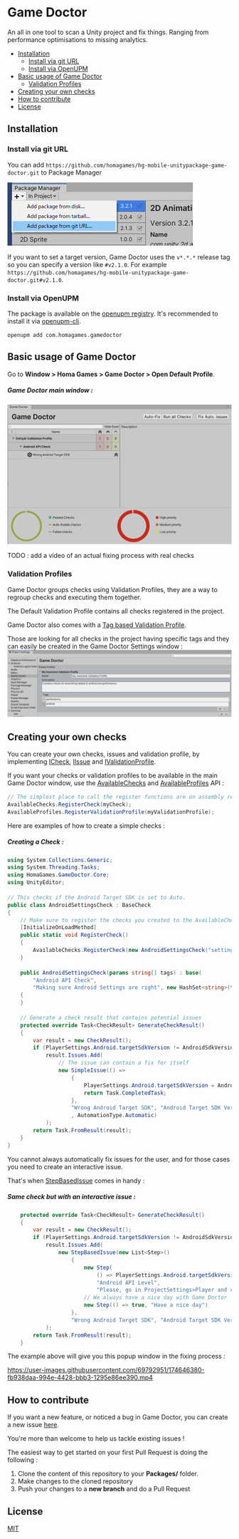Game Doctor
==================================

An all in one tool to scan a Unity project and fix things. Ranging from performance optimisations to missing analytics.

  * [Installation](#installation)
    + [Install via git URL](#install-via-git-url)
    + [Install via OpenUPM](#install-via-openupm)
  * [Basic usage of Game Doctor](#basic-usage-of-game-doctor)
    + [Validation Profiles](#validation-profiles)
  * [Creating your own checks](#creating-your-own-checks)
  * [How to contribute](#how-to-contribute)
  * [License](#license)


## Installation
### Install via git URL

You can add `https://github.com/homagames/hg-mobile-unitypackage-game-doctor.git` to Package Manager

![image](Documentation~/install.png)


If you want to set a target version, Game Doctor uses the `v*.*.*` release tag so you can specify a version like `#v2.1.0`. For example `https://github.com/homagames/hg-mobile-unitypackage-game-doctor.git#v2.1.0`.

### Install via OpenUPM

The package is available on the [openupm registry](https://openupm.com). It's recommended to install it via [openupm-cli](https://github.com/openupm/openupm-cli).

```
openupm add com.homagames.gamedoctor
```

## Basic usage of Game Doctor
Go to **Window > Homa Games > Game Doctor > Open Default Profile**.
##### Game Doctor main window : 
![](Documentation~/main-window.png)

TODO : add a video of an actual fixing process with real checks

### Validation Profiles
Game Doctor groups checks using Validation Profiles, they are a way to regroup checks and executing them together.

The Default Validation Profile contains all checks registered in the project. 

Game Doctor also comes with a [Tag based Validation Profile](Editor/Core/Implementation/TagBasedValidationProfile.cs).

Those are looking for all checks in the project having specific tags and they can easily be created in the Game Doctor Settings window :
![](Documentation~/settings.png)


## Creating your own checks
You can create your own checks, issues and validation profile, by implementing [ICheck](Editor/Core/Model/ICheck.cs), [IIssue](Editor/Core/Model/IIssue.cs) and [IValidationProfile](Editor/Core/Model/IValidationProfile.cs).

If you want your checks or validation profiles to be available in the main Game Doctor window, use the [AvailableChecks](Editor/Core/Utilities/AvailableChecks.cs) and [AvailableProfiles](Editor/Core/Utilities/AvailableProfiles.cs) API :
```csharp
// The simplest place to call the register functions are on assembly reload using [InitializeOnLoadMethod]
AvailableChecks.RegisterCheck(myCheck);
AvailableProfiles.RegisterValidationProfile(myValidationProfile);
```

Here are examples of how to create a simple checks :
##### Creating a Check : 
```csharp
using System.Collections.Generic;
using System.Threading.Tasks;
using HomaGames.GameDoctor.Core;
using UnityEditor;

// This checks if the Android Target SDK is set to Auto.
public class AndroidSettingsCheck : BaseCheck
{
    // Make sure to register the checks you created to the AvailableChecks API
    [InitializeOnLoadMethod]
    public static void RegisterCheck()
    {
        AvailableChecks.RegisterCheck(new AndroidSettingsCheck("settings"));
    }

    public AndroidSettingsCheck(params string[] tags) : base(
        "Android API Check",
        "Making sure Android Settings are right", new HashSet<string>(tags))
    {
    }

    // Generate a check result that contains potential issues
    protected override Task<CheckResult> GenerateCheckResult()
    {
        var result = new CheckResult();
        if (PlayerSettings.Android.targetSdkVersion != AndroidSdkVersions.AndroidApiLevelAuto)
            result.Issues.Add(
                // The issue can contain a fix for itself
                new SimpleIssue(() =>
                    {
                        PlayerSettings.Android.targetSdkVersion = AndroidSdkVersions.AndroidApiLevelAuto;
                        return Task.CompletedTask;
                    },
                    "Wrong Android Target SDK", "Android Target SDK Version not set to Automatic."
                    , AutomationType.Automatic)
            );
        return Task.FromResult(result);
    }
}
```

You cannot always automatically fix issues for the user, and for those cases you need to create an interactive issue.

That's when [StepBasedIssue](Editor/Core/Implementation/StepBasedIssue.cs) comes in handy :

##### Same check but with an interactive issue :
```csharp
    protected override Task<CheckResult> GenerateCheckResult()
    {
        var result = new CheckResult();
        if (PlayerSettings.Android.targetSdkVersion != AndroidSdkVersions.AndroidApiLevelAuto)
            result.Issues.Add(
                new StepBasedIssue(new List<Step>()
                    {
                        new Step(
                            () => PlayerSettings.Android.targetSdkVersion == AndroidSdkVersions.AndroidApiLevelAuto,
                            "Android API Level",
                            "Please, go in ProjectSettings>Player and change Android API Level to Auto"),
                        // We always have a nice day with Game Doctor
                        new Step(() => true, "Have a nice day")
                    },
                    "Wrong Android Target SDK", "Android Target SDK Version not set to Automatic.")
            );
        return Task.FromResult(result);
    }
```

The example above will give you this popup window in the fixing process :

https://user-images.githubusercontent.com/69792951/174646380-fb938daa-994e-4428-bbb3-1295e86ee390.mp4



## How to contribute
If you want a new feature, or noticed a bug in Game Doctor, you can create a new issue [here](https://github.com/homagames/hg-mobile-unitypackage-game-doctor/issues).

You're more than welcome to help us tackle existing issues !

The easiest way to get started on your first Pull Request is doing the following :

 1. Clone the content of this repository to your **Packages/** folder.
 2. Make changes to the cloned repository
 3. Push your changes to a **new branch** and do a Pull Request


## License
[MIT](LICENCE.md)
